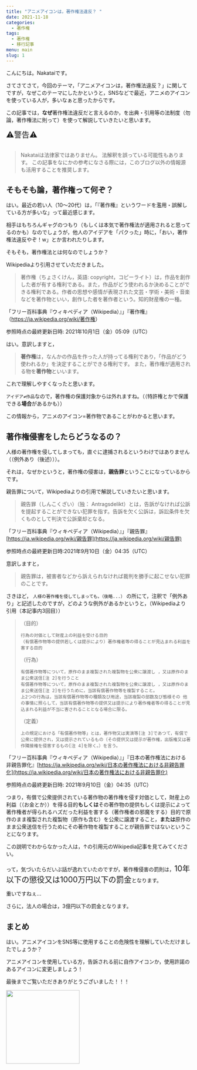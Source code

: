 ```yaml
---
title: "アニメアイコンは，著作権法違反？ "
date: 2021-11-18
categories:
  - 著作権
tags:
  - 著作権
  - 移行記事
menu: main
slug: 1
---
```

<!--more-->
こんにちは。Nakataiです。

さてさてさて，今回のテーマ，「アニメアイコンは，著作権法違反？」に関してですが，なぜこのテーマにしたかというと，SNSなどで最近，アニメのアイコンを使っている人が，多いなぁと思ったからです。

この記事では，**なぜ**著作権法違反だと言えるのか，を出典・引用等の法制度（勿論，著作権法に則って）を使って解説していきたいと思います。

<span style="font-size: 150%" color="red">
⚠警告⚠ <br>
</span><br>

> Nakataiは法律家ではありません。
> 法解釈を誤っている可能性もあります。
> この記事をなにかの参考になさる際には，このブログ以外の情報源も活用することを推奨します。


## そもそも論，著作権って何ぞ？

はい。最近の若い人（10～20代）は，「『著作権』というワードを濫用・誤解している方が多いな」って最近感じます。

相手はもちろんギャグのつもり（もしくは本気で著作権法が適用されると思ってるのかも）なのでしょうが，他人のアイデアを「パクった」時に，「おい，著作権法違反やぞ！w」とか言われたりします。

そもそも，著作権法とは何なのでしょうか？

Wikipediaより引用させていただきました。

> 著作権（ちょさくけん，英語: copyright，コピーライト）は，作品を創作した者が有する権利である。また，作品がどう使われるか決めることができる権利である。作者の思想や感情が表現された文芸・学術・美術・音楽などを著作物といい，創作した者を著作者という。知的財産権の一種。 

「フリー百科事典『ウィキペディア（Wikipedia）』」『著作権』（<https://ja.wikipedia.org/wiki/著作権>）

参照時点の最終更新日時: 2021年10月1日（金）05:09（UTC）

はい。意訳しますと，

> **著作権**は，なんかの作品を作った人が持ってる権利であり，「作品がどう使われるか」を決定することができる権利です。
> また，著作権が適用される物を**著作物**といいます。

これで理解しやすくなったと思います。

`アイデア≠作品`なので，著作権の保護対象からは外れますね。（（特許権とかで保護できる**場合**があるかも））

この情報から，アニメのアイコン=著作物であることがわかると思います。


## 著作権侵害をしたらどうなるの？

人様の著作権を侵してしまっても，直ぐに逮捕されるというわけではありません（（例外あり（後述）））。

それは，なぜかというと，著作権の侵害は，**親告罪**ということになっているからです。

親告罪について，Wikipediaよりの引用で解説していきたいと思います。

> 親告罪（しんこくざい）（独： Antragsdelikt）とは，告訴がなければ公訴を提起することができない犯罪を指す。告訴を欠く公訴は，訴訟条件を欠くものとして判決で公訴棄却となる。 

「フリー百科事典『ウィキペディア（Wikipedia）』」『親告罪』[https://ja.wikipedia.org/wiki/親告罪](https://ja.wikipedia.org/wiki/親告罪)

参照時点の最終更新日時:2021年9月10日（金）04:35（UTC）

意訳しますと，

> 親告罪は，被害者などから訴えられなければ裁判を勝手に起こせない犯罪のことです。

さきほど，
`
人様の著作権を侵してしまっても，（後略...）
`
の所にて，注釈で「例外あり」と記述したのですが，どのような例外があるかというと，（Wikipediaより引用（本記事内3回目））
> （目的）
> 
>     行為の対価として財産上の利益を受ける目的
>     （有償著作物等の提供若しくは提示により）著作権者等の得ることが見込まれる利益を害する目的
> 
> （行為）
> 
>     有償著作物等について，原作のまま複製された複製物を公衆に譲渡し ，又は原作のまま公衆送信[注 2]を行うこと
>     有償著作物等について，原作のまま複製された複製物を公衆に譲渡し ，又は原作のまま公衆送信[注 2]を行うために，当該有償著作物等を複製すること。
>     上2つの行為は，当該有償著作物等の種類及び用途，当該複製の部数及び態様その 他の事情に照らして，当該有償著作物等の提供又は提示により著作権者等の得ることが見込まれる利益が不当に害されることとなる場合に限る。
> 
> （定義）
> 
>     上の規定における「有償著作物等」とは，著作物又は実演等[注 3]であつて，有償で公衆に提供され，又は提示されているもの（その提供又は提示が著作権，出版権又は著作隣接権を侵害するもの[注 4]を除く。）を言う。

「フリー百科事典『ウィキペディア（Wikipedia）』」『日本の著作権法における非親告罪化』[https://ja.wikipedia.org/wiki/日本の著作権法における非親告罪化](https://ja.wikipedia.org/wiki/日本の著作権法における非親告罪化)

参照時点の最終更新日時: 2021年9月10日（金）04:35（UTC）

つまり，有償で公衆提供されている著作物の著作権を侵す対価として，財産上の利益（（お金とか））を得る目的****もしくは****その著作物の提供もしくは提示によって著作権者が得られるハズだった利益を害する（著作権者の邪魔をする）目的で原作のまま複製された複製物（原作も含む）を公衆に譲渡すること，**または**原作のまま公衆送信を行うためにその著作物を複製することが親告罪ではないということになります。

この説明でわからなかった人は，↑の引用元のWikipedia記事を見てみてください。

って，気づいたらだいぶ話が逸れていたのですが，著作権侵害の罰則は，<span style="font-size: 150%">10年以下の懲役又は1000万円以下の罰金</span>となります。

重いですねぇ...

さらに，法人の場合は，3億円以下の罰金となります。


## まとめ

はい。アニメアイコンをSNS等に使用することの危険性を理解していただけましたでしょうか？

アニメアイコンを使用している方，告訴される前に自作アイコンか，使用許諾のあるアイコンに変更しましょう！

最後までご覧いただきありがとうございました！！！


<img src="https://i.imgur.com/NA6RKr1.png" width="200">

<Disqus>
